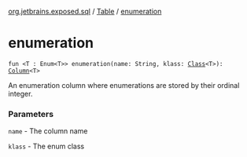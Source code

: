 [org.jetbrains.exposed.sql](../index.md) / [Table](index.md) / [enumeration](.)

# enumeration

`fun <T : Enum<T>> enumeration(name: String, klass: `[`Class`](http://docs.oracle.com/javase/6/docs/api/java/lang/Class.html)`<T>): `[`Column`](../-column/index.md)`<T>`

An enumeration column where enumerations are stored by their ordinal integer.

### Parameters

`name` - The column name

`klass` - The enum class